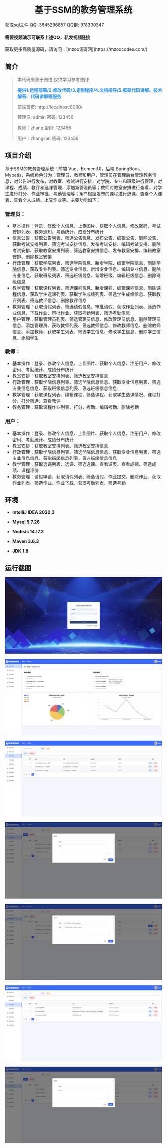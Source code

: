 <p><h1 align="center">基于SSM的教务管理系统</h1></p>

<p> 获取sql文件 QQ: 3645296857 QQ群: 978300347 </p>
<h4> 需要视频演示可联系上述QQ，私发视频链接 </h4>
<p> 获取更多高质量源码，请访问：[mzoo源码网](https://mzoocodes.com/)</p>

## 简介

> 本代码来源于网络,仅供学习参考使用!
>
> <b style="color: dodgerblue"> 提供1.远程部署/2.修改代码/3.定制程序/4.文档指导/5.框架代码讲解、技术解答、代码讲解等服务 </b>
>
> 前端首页:  http://localhost:8080/
>
> 管理员: admin 密码: 123456
>
> 教师：zhang 密码: 123456
>
> 用户：zhangsan 密码: 123456

## 项目介绍

基于SSM的教务管理系统：前端 Vue、ElementUI，后端 SpringBoot、Mybatis，系统角色分为：管理员、教师和用户，管理员在管理后台管理教务信息，对公告进行发布，对教室、考试进行安排，对学院、专业和班级进行管理，对课程、成绩、教评和选课管理，添加新管理员等；教师对教室安排进行查看，对学生进行打分、作业审批、考勤管理等；用户根据发布的课程进行选课、查看个人课表、查看个人成绩、上交作业等。主要功能如下：

### 管理员：

- 基本操作：登录、修改个人信息、上传图片、获取个人信息、修改密码、考试安排列表、教务通知、考勤统计、成绩分布统计
- 信息公告：获取公告列表、筛选公告信息、发布公告、编辑公告、删除公告、获取考试安排列表、筛选考试安排信息、发布考试安排、编辑考试安排、删除考试安排、获取教室安排列表、筛选教室安排信息、发布教室安排、编辑教室安排、删除教室安排
- 行政管理：获取学院列表、筛选学院信息、新增学院、编辑学院信息、删除学院信息、获取专业列表、筛选专业信息、新增专业信息、编辑专业信息、删除专业信息、获取班级列表、筛选班级信息、新增班级、编辑班级信息、删除班级信息
- 教学管理：获取课程列表、筛选课程信息、新增课程、编辑课程信息、删除课程信息、获取学生选课列表、获取学生成绩列表、筛选学生成绩信息、获取教评列表、筛选教评信息、删除教评信息
- 教务管理：获取请假列表、筛选请假信息、审批请假、获取作业列表、筛选作业信息、下载作业、审批作业、获取考勤列表、筛选考勤信息
- 用户管理：获取管理员列表、筛选管理员信息、修改管理员信息、删除管理员信息、添加管理员、获取教师列表、筛选教师信息、修改教师信息、删除教师信息、添加教师、获取学生列表、筛选学生信息、修改学生信息、删除学生信息、添加学生

### 教师：

- 基本操作：登录、修改个人信息、上传图片、获取个人信息、注册用户、修改密码、考勤统计、成绩分布统计
- 教室安排：获取教室安排列表、筛选教室安排信息
- 行政管理：获取学院信息列表、筛选学院信息信息、获取专业信息列表、筛选专业信息信息、获取班级信息列表、筛选班级信息信息
- 教学管理：获取课程列表、编辑课程、筛选课程、获取学生选课情况、课程打分、打分筛选、查看教评
- 教务管理：获取课程作业列表、打分、考勤、编辑考勤、删除考勤

### 用户：

- 基本操作：登录、修改个人信息、上传图片、获取个人信息、注册用户、修改密码、考勤统计、成绩分布统计
- 教室安排：获取教室安排列表、筛选教室安排信息
- 行政管理：获取学院信息列表、筛选学院信息信息、获取专业信息列表、筛选专业信息信息、获取班级信息列表、筛选班级信息信息
- 教学管理：获取选课列表、选课、筛选选课、查看课表、查看成绩、筛选成绩、课程评价
- 教务管理：请假申请、获取请假列表、筛选请假、作业提交、删除作业、获取作业列表、筛选作业、作业下载、获取考勤列表、筛选考勤

## 环境

- <b>IntelliJ IDEA 2020.3</b>

- <b>Mysql 5.7.26</b>

- <b>NodeJs 14.17.3</b>

- <b>Maven 3.6.3</b>

- <b>JDK 1.8</b>


## 运行截图

![](screenshot/1.png)

![](screenshot/2.png)

![](screenshot/3.png)

![](screenshot/4.png)

![](screenshot/5.png)

![](screenshot/6.png)

![](screenshot/7.png)
